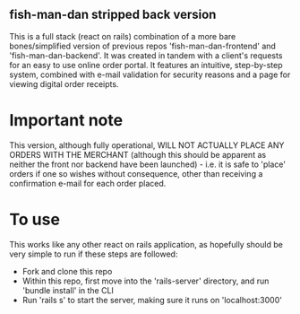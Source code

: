 ## fish-man-dan stripped back version
This is a full stack (react on rails) combination of a more bare bones/simplified version of previous repos 'fish-man-dan-frontend' and 'fish-man-dan-backend'.
It was created in tandem with a client's requests for an easy to use online order portal. It features an intuitive, step-by-step system, combined with e-mail validation for security reasons and a page for viewing digital order receipts.

# Important note
This version, although fully operational, WILL NOT ACTUALLY PLACE ANY ORDERS WITH THE MERCHANT (although this should be apparent as neither the front nor backend have been launched) - i.e. it is safe to 'place' orders if one so wishes without consequence, other than receiving a confirmation e-mail for each order placed.

# To use
This works like any other react on rails application, as hopefully should be very simple to run if these steps are followed:
 - Fork and clone this repo
 - Within this repo, first move into the 'rails-server' directory, and run 'bundle install' in the CLI
 - Run 'rails s' to start the server, making sure it runs on 'localhost:3000'
